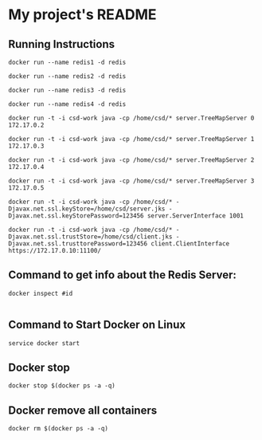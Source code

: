 # My project's README


## Running Instructions

```
docker run --name redis1 -d redis

docker run --name redis2 -d redis

docker run --name redis3 -d redis

docker run --name redis4 -d redis

docker run -t -i csd-work java -cp /home/csd/* server.TreeMapServer 0 172.17.0.2

docker run -t -i csd-work java -cp /home/csd/* server.TreeMapServer 1 172.17.0.3

docker run -t -i csd-work java -cp /home/csd/* server.TreeMapServer 2 172.17.0.4

docker run -t -i csd-work java -cp /home/csd/* server.TreeMapServer 3 172.17.0.5

docker run -t -i csd-work java -cp /home/csd/* -Djavax.net.ssl.keyStore=/home/csd/server.jks -Djavax.net.ssl.keyStorePassword=123456 server.ServerInterface 1001

docker run -t -i csd-work java -cp /home/csd/* -Djavax.net.ssl.trustStore=/home/csd/client.jks -Djavax.net.ssl.trusttorePassword=123456 client.ClientInterface https://172.17.0.10:11100/

```

## Command to get info about the Redis Server:
```
docker inspect #id
       
```
## Command to Start Docker on Linux
```
service docker start
```
## Docker stop
```
docker stop $(docker ps -a -q)
```

## Docker remove all containers
``` 
docker rm $(docker ps -a -q)
```